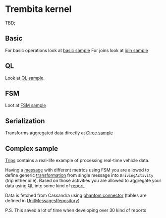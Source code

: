 # Trembita kernel

TBD;

## Basic
For basic operations look at [basic sample](../examples/src/main/scala/com/examples/kernel/Basic.scala)
For joins look at [join sample](../examples/src/main/scala/com/examples/kernel/JoinsSample.scala)

## QL
Look at [QL sample](../examples/src/main/scala/com/examples/kernel/QLSample.scala).

## FSM
Loot at [FSM sample](../examples/src/main/scala/com/examples/kernel/FSMSample.scala)

## Serialization
Transforms aggregated data directly at [Circe sample](../examples/src/main/scala/com/examples/trembitacirce/Main.scala)

## Complex sample
[Trips](../examples/src/main/scala/com/examples/trips) contains a real-life example of processing real-time vehicle data.

Having a [message](../examples/src/main/scala/com/examples/trips/model.scala) with different metrics
using FSM you are allowed to define generic [transformation](../examples/src/main/scala/com/examples/trips/Common.scala) from single message into `DrivingActivity` (trip either idle).
Based on those activities you are allowed to aggregate your data using QL into some kind of [report](../examples/src/main/scala/com/examples/trips/SampleReport.scala).

Data is fetched from Cassandra using [phantom connector](../cassandra_connector_phantom) (tables are defined in [UnitMessagesRepository](../examples/src/main/scala/com/examples/trips/UnitMessagesRepository.scala))

P.S. This saved a lot of time when developing over 30 kind of reports
